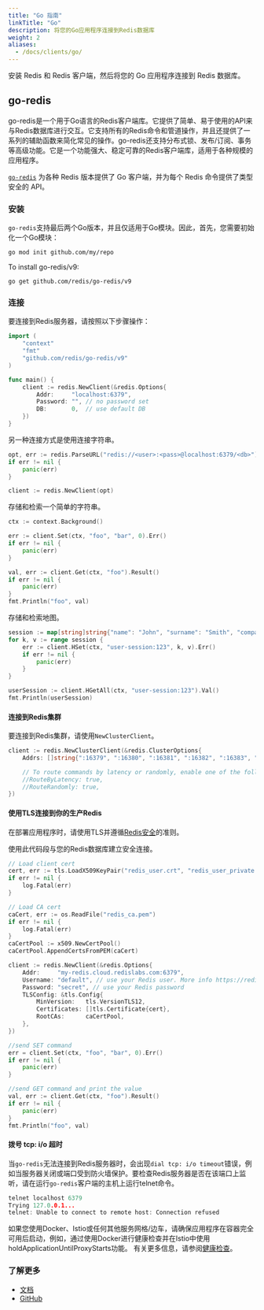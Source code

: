 ```yaml
---
title: "Go 指南"
linkTitle: "Go"
description: 将您的Go应用程序连接到Redis数据库
weight: 2
aliases:
  - /docs/clients/go/
---
```


安装 Redis 和 Redis 客户端，然后将您的 Go 应用程序连接到 Redis 数据库。

## go-redis

go-redis是一个用于Go语言的Redis客户端库。它提供了简单、易于使用的API来与Redis数据库进行交互。它支持所有的Redis命令和管道操作，并且还提供了一系列的辅助函数来简化常见的操作。go-redis还支持分布式锁、发布/订阅、事务等高级功能。它是一个功能强大、稳定可靠的Redis客户端库，适用于各种规模的应用程序。

[`go-redis`](https://github.com/redis/go-redis) 为各种 Redis 版本提供了 Go 客户端，并为每个 Redis 命令提供了类型安全的 API。

### 安装

`go-redis`支持最后两个Go版本，并且仅适用于Go模块。因此，首先，您需要初始化一个Go模块：

```
go mod init github.com/my/repo
```

To install go-redis/v9:

```
go get github.com/redis/go-redis/v9
```

### 连接

要连接到Redis服务器，请按照以下步骤操作：

```go
import (
	"context"
	"fmt"
	"github.com/redis/go-redis/v9"
)

func main() {
    client := redis.NewClient(&redis.Options{
        Addr:	  "localhost:6379",
        Password: "", // no password set
        DB:		  0,  // use default DB
    })
}
```

另一种连接方式是使用连接字符串。

```go
opt, err := redis.ParseURL("redis://<user>:<pass>@localhost:6379/<db>")
if err != nil {
	panic(err)
}

client := redis.NewClient(opt)
```

存储和检索一个简单的字符串。

```go
ctx := context.Background()

err := client.Set(ctx, "foo", "bar", 0).Err()
if err != nil {
    panic(err)
}

val, err := client.Get(ctx, "foo").Result()
if err != nil {
    panic(err)
}
fmt.Println("foo", val)
```

存储和检索地图。

```go
session := map[string]string{"name": "John", "surname": "Smith", "company": "Redis", "age": "29"}
for k, v := range session {
    err := client.HSet(ctx, "user-session:123", k, v).Err()
    if err != nil {
        panic(err)
    }
}

userSession := client.HGetAll(ctx, "user-session:123").Val()
fmt.Println(userSession)
 ```

#### 连接到Redis集群

要连接到Redis集群，请使用`NewClusterClient`。

```go
client := redis.NewClusterClient(&redis.ClusterOptions{
    Addrs: []string{":16379", ":16380", ":16381", ":16382", ":16383", ":16384"},

    // To route commands by latency or randomly, enable one of the following.
    //RouteByLatency: true,
    //RouteRandomly: true,
})
```

#### 使用TLS连接到你的生产Redis

在部署应用程序时，请使用TLS并遵循[Redis安全](/docs/management/security/)的准则。

使用此代码段与您的Redis数据库建立安全连接。

```go
// Load client cert
cert, err := tls.LoadX509KeyPair("redis_user.crt", "redis_user_private.key")
if err != nil {
    log.Fatal(err)
}

// Load CA cert
caCert, err := os.ReadFile("redis_ca.pem")
if err != nil {
    log.Fatal(err)
}
caCertPool := x509.NewCertPool()
caCertPool.AppendCertsFromPEM(caCert)

client := redis.NewClient(&redis.Options{
    Addr:     "my-redis.cloud.redislabs.com:6379",
    Username: "default", // use your Redis user. More info https://redis.io/docs/management/security/acl/
    Password: "secret", // use your Redis password
    TLSConfig: &tls.Config{
        MinVersion:   tls.VersionTLS12,
        Certificates: []tls.Certificate{cert},
        RootCAs:      caCertPool,
    },
})

//send SET command
err = client.Set(ctx, "foo", "bar", 0).Err()
if err != nil {
    panic(err)
}

//send GET command and print the value
val, err := client.Get(ctx, "foo").Result()
if err != nil {
    panic(err)
}
fmt.Println("foo", val)
```


#### 拨号 tcp: i/o 超时

当`go-redis`无法连接到Redis服务器时，会出现`dial tcp: i/o timeout`错误，例如当服务器关闭或端口受到防火墙保护。要检查Redis服务器是否在该端口上监听，请在运行`go-redis`客户端的主机上运行telnet命令。

```go
telnet localhost 6379
Trying 127.0.0.1...
telnet: Unable to connect to remote host: Connection refused
```

如果您使用Docker、Istio或任何其他服务网格/边车，请确保应用程序在容器完全可用后启动，例如，通过使用Docker进行健康检查并在Istio中使用holdApplicationUntilProxyStarts功能。
有关更多信息，请参阅[健康检查](https://docs.docker.com/engine/reference/run/#healthcheck)。

### 了解更多

* [文档](https://redis.uptrace.dev/guide/)
* [GitHub](https://github.com/redis/go-redis)
 
